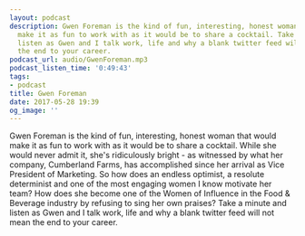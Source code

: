 ```yaml
---
layout: podcast
description: Gwen Foreman is the kind of fun, interesting, honest woman that would
  make it as fun to work with as it would be to share a cocktail. Take a minute and
  listen as Gwen and I talk work, life and why a blank twitter feed will not mean
  the end to your career.
podcast_url: audio/GwenForeman.mp3
podcast_listen_time: '0:49:43'
tags:
- podcast
title: Gwen Foreman
date: 2017-05-28 19:39
og_image: ''
---
```



Gwen Foreman is the kind of fun, interesting, honest woman that would make it as fun to work with as it would be to share a cocktail. While she would never admit it, she's ridiculously bright - as witnessed by what her company, Cumberland Farms, has accomplished since her arrival as Vice President of Marketing. So how does an endless optimist, a resolute determinist and one of the most engaging women I know motivate her team? How does she become one of the Women of Influence in the Food & Beverage industry by refusing to sing her own praises? Take a minute and listen as Gwen and I talk work, life and why a blank twitter feed will not mean the end to your career.